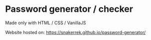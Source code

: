 # Password generator / checker

Made only with HTML / CSS / VanillaJS

Website hosted on: https://snakerrek.github.io/password-generator/

